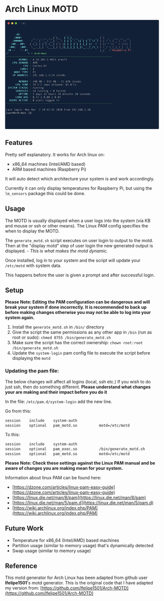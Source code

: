 # Arch Linux MOTD

![Screenshot of MOTD](screenshot/Arch-Host_motd.png)

## Features
Pretty self explanatory. It works for Arch linux on:
-  x86_64 machines (Intel/AMD based)
-  ARM based machines (Raspberry Pi) 

It will auto detect which architecture your system is and work accordingly.

Currently it can only display temperatures for Raspberry Pi, but using the `lm_sensors` package this could be done.

## Usage
The MOTD is usually displayed when a user logs into the system (via KB and mouse or ssh or other means). The Linux PAM config specifies the when to display the MOTD. 

The `generate_motd.sh` script executes on user login to output to the motd. Then at the "display motd" step of user login the new generated output is displayed. - _This is what makes the motd dynamic._

Once installed, log in to your system and the script will update your `/etc/motd` with system data.

This happens before the user is given a prompt and after successful login.

## Setup

**Please Note: Editing the PAM configuration can be dangerous and will break your system if done incorrectly. It is recommended to back up before making changes otherwise you may not be able to log into your system again.**

1. Install the `generate_motd.sh` in `/bin/` directory
2. Give the script the same permissions as any other app in `/bin` (run as root or sudo): `chmod 0755 /bin/generate_motd.sh`
3. Make sure the script has the correct ownership: `chown root:root /bin/generate_motd.sh`
4. Update the `system-login` pam config file to execute the script before displaying the `motd`
  
### Updating the pam file:
The below changes will affect all logins (local, ssh etc.) If you wish to do just ssh, then do something different. **Please understand what changes your are making and their impact before you do it**

In the file: `/etc/pam.d/system-login` add the new line.

Go from this:
```
session    include    system-auth
session    optional   pam_motd.so          motd=/etc/motd
```
To this:
```
session    include    system-auth
session    optional   pam_exec.so          /bin/generate_motd.sh
session    optional   pam_motd.so          motd=/etc/motd
```

**Please Note: Check these settings against the Linux PAM manual and be aware of changes you are making mean for your system.**

Information about linux PAM can be found here:
- [https://dzone.com/articles/linux-pam-easy-guide](https://dzone.com/articles/linux-pam-easy-guide)
- [https://linux.die.net/man/8/pam](https://linux.die.net/man/8/pam)
- [https://linux.die.net/man/5/pam.d](https://linux.die.net/man/5/pam.d)
- [https://wiki.archlinux.org/index.php/PAM](https://wiki.archlinux.org/index.php/PAM)

## Future Work
- Temperature for x86_64 (Intel/AMD) based machines
- Partition usage (similar to memory usage) that's dynamically detected
- Swap usage (similar to memory usage)

## Reference
This motd generator for Arch Linux has been adapted from github user **lfelipe1501**'s motd generator. 
This is the original code that I have adapted my version from: [https://github.com/lfelipe1501/Arch-MOTD](https://github.com/lfelipe1501/Arch-MOTD)
